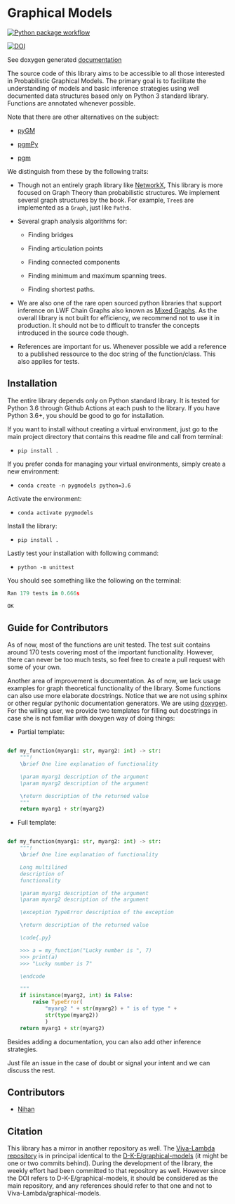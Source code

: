 # Graphical Models

[![Python package workflow ](https://github.com/D-K-E/graphical-models/actions/workflows/python-package.yml/badge.svg?branch=master)](https://github.com/D-K-E/graphical-models/actions/workflows/python-package.yml)


[![DOI](https://zenodo.org/badge/321839625.svg)](https://zenodo.org/badge/latestdoi/321839625)

See doxygen generated [documentation](https://viva-lambda.github.io/graphical-models/)


The source code of this library aims to be accessible to all those interested
in Probabilistic Graphical Models. The primary goal is to facilitate the
understanding of models and basic inference strategies using well documented
data structures based only on Python 3 standard library. Functions are
annotated whenever possible.

Note that there are other alternatives on the subject:

- [pyGM](https://github.com/ihler/pyGM)

- [pgmPy](https://github.com/indapa/pgmPy)

- [pgm](https://github.com/paulorauber/pgm)

We distinguish from these by the following traits:

- Though not an entirely graph library like [NetworkX](https://networkx.org/),
  This library is more focused on Graph Theory than probabilistic structures.
  We implement several graph structures by the book. For example, `Tree`s are
  implemented as a `Graph`, just like `Path`s.

- Several graph analysis algorithms for:

    - Finding bridges

    - Finding articulation points

    - Finding connected components

    - Finding minimum and maximum spanning trees.
    
    - Finding shortest paths.

- We are also one of the rare open sourced python libraries that support
  inference on LWF Chain Graphs also known as [Mixed
  Graphs](https://en.wikipedia.org/wiki/Mixed_graph). As the overall library
  is not built for efficiency, we recommend not to use it in production. It
  should not be to difficult to transfer the concepts introduced in the source
  code though.

- References are important for us. Whenever possible we add a reference to a
  published ressource to the doc string of the function/class. This also
  applies for tests.


## Installation

The entire library depends only on Python standard library. It is tested for
Python 3.6 through Github Actions at each push to the library. If you have
Python 3.6+, you should be good to go for installation.


If you want to install without creating a virtual environment, just go to the
main project directory that contains this readme file and call from terminal:

- `pip install .`


If you prefer conda for managing your virtual environments, simply create a
new environment:

- `conda create -n pygmodels python=3.6`

Activate the environment:

- `conda activate pygmodels`

Install the library:

- `pip install .`

Lastly test your installation with following command:

- `python -m unittest`

You should see something like the following on the terminal:

```python
Ran 179 tests in 0.666s

OK
```


## Guide for Contributors

As of now, most of the functions are unit tested. The test suit contains
around 170 tests covering most of the important functionality. However, there
can never be too much tests, so feel free to create a pull request with some
of your own.

Another area of improvement is documentation. As of now, we lack usage
examples for graph theoretical functionality of the library. Some functions
can also use more elaborate docstrings. Notice that we are not using sphinx or
other regular pythonic documentation generators. We are using
[doxygen](https://www.doxygen.nl/index.html). For the willing user, we provide
two templates for filling out docstrings in case she is not familiar with
doxygen way of doing things:

- Partial template:

```python

def my_function(myarg1: str, myarg2: int) -> str:
    """!
    \brief One line explanation of functionality

    \param myarg1 description of the argument
    \param myarg2 description of the argument

    \return description of the returned value
    """
    return myarg1 + str(myarg2)
```

- Full template:

```python

def my_function(myarg1: str, myarg2: int) -> str:
    """!
    \brief One line explanation of functionality

    Long multilined
    description of
    functionality

    \param myarg1 description of the argument
    \param myarg2 description of the argument

    \exception TypeError description of the exception 

    \return description of the returned value

    \code{.py}

    >>> a = my_function("Lucky number is ", 7)
    >>> print(a)
    >>> "Lucky number is 7"

    \endcode

    """
    if isinstance(myarg2, int) is False:
        raise TypeError(
            "myarg2 " + str(myarg2) + " is of type " +
            str(type(myarg2))
            )
    return myarg1 + str(myarg2)
```

Besides adding a documentation, you can also add other inference strategies.

Just file an issue in the case of doubt or signal your intent and we can
discuss the rest.

## Contributors

- [Nihan](https://github.com/comecloseridontbyte)


## Citation

This library has a mirror in another repository as well. The [Viva-Lambda
repository](https://github.com/Viva-Lambda/graphical-models) is in principal
identical to the
[D-K-E/graphical-models](https://github.com/D-K-E/graphical-models) (it might
be one or two commits behind). During the development of the library, the
weekly effort had been committed to that repository as well. However since the
DOI refers to D-K-E/graphical-models, it should be considered as the main
repository, and any references should refer to that one and not to
Viva-Lambda/graphical-models.
